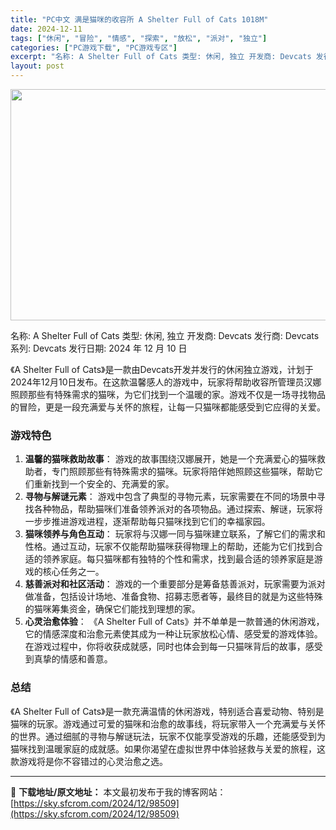```yaml
---
title: "PC中文 满是猫咪的收容所 A Shelter Full of Cats 1018M"
date: 2024-12-11
tags: ["休闲", "冒险", "情感", "探索", "放松", "派对", "独立"]
categories: ["PC游戏下载", "PC游戏专区"]
excerpt: "名称: A Shelter Full of Cats 类型: 休闲, 独立 开发商: Devcats 发行商: Devcats 系列: Devcats 发行日期: 2024 年 12 月 10 日 《A Shelter Full of Cats》是一款由Devcats开发并发行的休闲独立游戏，计划于&hellip;"
layout: post
---
```


<img class="aligncenter size-full wp-image-98510" src="https://sky.sfcrom.com/wp-content/uploads/2024/12/2024121103154921.webp" alt="" width="660" height="370" />

名称: A Shelter Full of Cats
类型: 休闲, 独立
开发商: Devcats
发行商: Devcats
系列: Devcats
发行日期: 2024 年 12 月 10 日

《A Shelter Full of Cats》是一款由Devcats开发并发行的休闲独立游戏，计划于2024年12月10日发布。在这款温馨感人的游戏中，玩家将帮助收容所管理员汉娜照顾那些有特殊需求的猫咪，为它们找到一个温暖的家。游戏不仅是一场寻找物品的冒险，更是一段充满爱与关怀的旅程，让每一只猫咪都能感受到它应得的关爱。
<h3>游戏特色</h3>
<ol>
 	<li><strong>温馨的猫咪救助故事</strong>： 游戏的故事围绕汉娜展开，她是一个充满爱心的猫咪救助者，专门照顾那些有特殊需求的猫咪。玩家将陪伴她照顾这些猫咪，帮助它们重新找到一个安全的、充满爱的家。</li>
 	<li><strong>寻物与解谜元素</strong>： 游戏中包含了典型的寻物元素，玩家需要在不同的场景中寻找各种物品，帮助猫咪们准备领养派对的各项物品。通过探索、解谜，玩家将一步步推进游戏进程，逐渐帮助每只猫咪找到它们的幸福家园。</li>
 	<li><strong>猫咪领养与角色互动</strong>： 玩家将与汉娜一同与猫咪建立联系，了解它们的需求和性格。通过互动，玩家不仅能帮助猫咪获得物理上的帮助，还能为它们找到合适的领养家庭。每只猫咪都有独特的个性和需求，找到最合适的领养家庭是游戏的核心任务之一。</li>
 	<li><strong>慈善派对和社区活动</strong>： 游戏的一个重要部分是筹备慈善派对，玩家需要为派对做准备，包括设计场地、准备食物、招募志愿者等，最终目的就是为这些特殊的猫咪筹集资金，确保它们能找到理想的家。</li>
 	<li><strong>心灵治愈体验</strong>： 《A Shelter Full of Cats》并不单单是一款普通的休闲游戏，它的情感深度和治愈元素使其成为一种让玩家放松心情、感受爱的游戏体验。在游戏过程中，你将收获成就感，同时也体会到每一只猫咪背后的故事，感受到真挚的情感和善意。</li>
</ol>
<h3>总结</h3>
《A Shelter Full of Cats》是一款充满温情的休闲游戏，特别适合喜爱动物、特别是猫咪的玩家。游戏通过可爱的猫咪和治愈的故事线，将玩家带入一个充满爱与关怀的世界。通过细腻的寻物与解谜玩法，玩家不仅能享受游戏的乐趣，还能感受到为猫咪找到温暖家庭的成就感。如果你渴望在虚拟世界中体验拯救与关爱的旅程，这款游戏将是你不容错过的心灵治愈之选。

---
📖 **下载地址/原文地址：** 本文最初发布于我的博客网站：[https://sky.sfcrom.com/2024/12/98509](https://sky.sfcrom.com/2024/12/98509)
